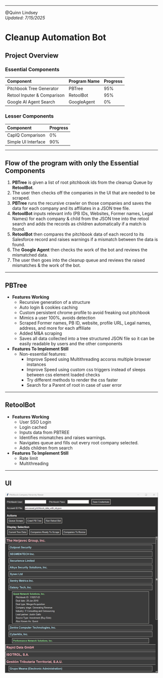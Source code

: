 
---

@Quinn Lindsey
<br>
*Updated: 7/15/2025*

# Cleanup Automation Bot

## Project Overview

### Essential Components

| Component | Program Name | Progress |
|:---|:---|:---|
| Pitchbook Tree Generator | PBTree | 95% |
| Retool Inputer & Comparison | RetoolBot | 95% |
| Google AI Agent Search | GoogleAgent | 0% |

### Lesser Components

| Component | Progress |
|:---|:---|
| CapIQ Comparison | 0% |
| Simple UI Interface | 90% |

---

## Flow of the program with only the Essential Components

1.  **PBTree** is given a list of root pitchbook ids from the cleanup Queue by **RetoolBot**.
2.  The user then checks off the companies in the UI that are needed to be scraped.
3.  **PBTree** runs the recursive crawler on those companies and saves the data for each company and its affiliates in a JSON tree file.
4.  **RetoolBot** inputs relevant info (PB IDs, Websites, Former names, Legal Names) for each company & child from the JSON tree into the retool search and adds the records as children automatically if a match is found.
5.  **RetoolBot** then compares the pitchbook data of each record to its Salesforce record and raises warnings if a mismatch between the data is found.
6.  The **Google Agent** then checks the work of the bot and reviews the mismatched data.
7.  The user then goes into the cleanup queue and reviews the raised mismatches & the work of the bot.

---

## PBTree

-   **Features Working**
    -   Recursive generation of a structure
    -   Auto login & cookies caching
    -   Custom persistent chrome profile to avoid freaking out pitchbook
    -   Mimics a user 100%, avoids detection
    -   Scraped Former names, PB ID, website, profile URL, Legal names, address, and more for each affiliate
    -   Added M&A scraping
    -   Saves all data collected into a tree structured JSON file so it can be easily readable by users and the other components
-   **Features To Implement Still**
    -   Non-essential features:
        -   Improve Speed using Multithreading accorss multiple browser instances
        -   Improve Speed using custom css triggers instead of sleeps between css element loaded checks
        -   Try different methods to render the css faster
        -   Search for a Parent of root in case of user error

---

## RetoolBot

-   **Features Working**
    -   User SSO Login
    -   Login cached
    -   Inputs data from PBTREE
    -   Identifies mismatches and raises warnings.
    -   Navigates queue and fills out every root company selected.
    -   Adds children from search
-   **Features To Implement Still**
    -   Rate limit
    -   Multithreading

 ---
 
## UI 

![Example Image](ui.png)
